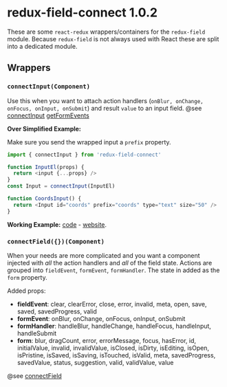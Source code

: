 # redux-field-connect 1.0.2

These are some `react-redux` wrappers/containers for the `redux-field` module. Because `redux-field` is not always used with React these are split into a dedicated module.

## Wrappers

### `connectInput(Component)`

Use this when you want to attach action handlers (`onBlur, onChange, onFocus, onInput, onSubmit`) and result `value` to an input field. @see [connectInput](https://github.com/cape-io/redux-field-connect/blob/master/src/connectInput.js) [getFormEvents](https://github.com/cape-io/redux-field/blob/master/src/actions.js#L73-L77)

**Over Simplified Example:**

Make sure you send the wrapped input a `prefix` property.

```javascript
import { connectInput } from 'redux-field-connect'

function InputEl(props) {
  return <input {...props} />
}
const Input = connectInput(InputEl)

function CoordsInput() {
  return <Input id="coords" prefix="coords" type="text" size="50" />
}

```

**Working Example:** [code](https://www.github.com/cape-io/geo) - [website](https://geo.cape.io).

### `connectField({})(Component)`

When your needs are more complicated and you want a component injected with _all_ the action handlers and _all_ of the field state. Actions are grouped into `fieldEvent`, `formEvent`, `formHandler`. The state in added as the `form` property.

Added props:

- **fieldEvent**: clear, clearError, close, error, invalid, meta, open, save, saved, savedProgress, valid
- **formEvent**: onBlur, onChange, onFocus, onInput, onSubmit
- **formHandler**: handleBlur, handleChange, handleFocus, handleInput, handleSubmit
- **form**: blur, dragCount, error, errorMessage, focus, hasError, id, initialValue, invalid, invalidValue, isClosed, isDirty, isEditing, isOpen, isPristine, isSaved, isSaving, isTouched, isValid, meta, savedProgress, savedValue, status, suggestion, valid, validValue, value

@see [connectField](https://github.com/cape-io/redux-field-connect/blob/master/src/connectField.js)
